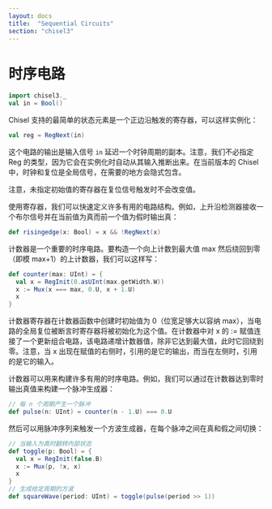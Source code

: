 ```yaml
---
layout: docs
title:  "Sequential Circuits"
section: "chisel3"
---
```


# 时序电路

```scala mdoc:invisible
import chisel3._
val in = Bool()
```

Chisel 支持的最简单的状态元素是一个正边沿触发的寄存器，可以这样实例化：

```scala mdoc:compile-only
val reg = RegNext(in)
```

这个电路的输出是输入信号 `in` 延迟一个时钟周期的副本。注意，我们不必指定 Reg 的类型，因为它会在实例化时自动从其输入推断出来。在当前版本的 Chisel 中，时钟和复位是全局信号，在需要的地方会隐式包含。

注意，未指定初始值的寄存器在复位信号触发时不会改变值。

使用寄存器，我们可以快速定义许多有用的电路结构。例如，上升沿检测器接收一个布尔信号并在当前值为真而前一个值为假时输出真：

```scala mdoc:silent
def risingedge(x: Bool) = x && !RegNext(x)
```

计数器是一个重要的时序电路。要构造一个向上计数到最大值 max 然后绕回到零（即模 max+1）的上计数器，我们可以这样写：

```scala mdoc:silent
def counter(max: UInt) = {
  val x = RegInit(0.asUInt(max.getWidth.W))
  x := Mux(x === max, 0.U, x + 1.U)
  x
}
```

计数器寄存器在计数器函数中创建时初始值为 0（位宽足够大以容纳 max），当电路的全局复位被断言时寄存器将被初始化为这个值。在计数器中对 x 的 := 赋值连接了一个更新组合电路，该电路递增计数器值，除非它达到最大值，此时它回绕到零。注意，当 x 出现在赋值的右侧时，引用的是它的输出，而当在左侧时，引用的是它的输入。

计数器可以用来构建许多有用的时序电路。例如，我们可以通过在计数器达到零时输出真值来构建一个脉冲生成器：

```scala mdoc:silent
// 每 n 个周期产生一个脉冲
def pulse(n: UInt) = counter(n - 1.U) === 0.U
```

然后可以用脉冲序列来触发一个方波生成器，在每个脉冲之间在真和假之间切换：

```scala mdoc:silent
// 当输入为真时翻转内部状态
def toggle(p: Bool) = {
  val x = RegInit(false.B)
  x := Mux(p, !x, x)
  x
}
// 生成给定周期的方波
def squareWave(period: UInt) = toggle(pulse(period >> 1))
```
